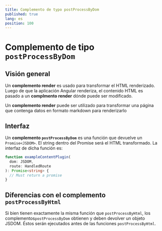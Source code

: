 ```yaml
---
title: Complemento de typo postProcessByDom
published: true
lang: es
position: 100
---
```


# Complemento de tipo `postProcessByDom`

## Visión general

Un **complemento render** es usado para transformar el HTML renderizado.
Luego de que la aplicación Angular renderiza, el contenido HTML es pasado a un **complmento render** dónde puede ser modificado.

Un **complemento render** puede ser utilizado para transformar una página que contenga datos en formato markdown para renderizarlo

## Interfaz

Un **complemento `postProcessByDom`** es una función que devuelve un `Promise<JSDOM>`. El string dentro del Promise será el HTML transformado.
La interfaz de dicha función es:

```typescript
function exampleContentPlugin(
  dom: JSDOM,
  route: HandledRoute
): Promise<string> {
  // Must return a promise
}
```

## Diferencias con el complemento `postProcessByHtml`

Si bien tienen exactamente la misma función que `postProcessByHtml`, los complementos`postProcessByDom` obtienen y deben devolver un objeto JSDOM. Éstos serán ejecutados antes de las funciones `postProcessByHtml`.
